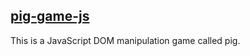 ## [pig-game-js](https://marcel-balint.github.io/pig-game-js/)

This is a JavaScript DOM manipulation game called pig.